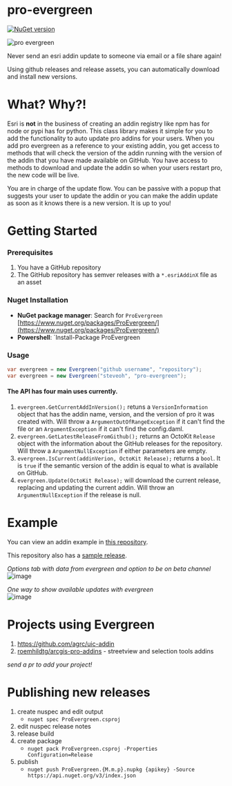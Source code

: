 # pro-evergreen 
[![NuGet version](https://badge.fury.io/nu/ProEvergreen.svg)](https://www.nuget.org/packages/ProEvergreen/)

![pro evergreen](./proevergreen.png)


Never send an esri addin update to someone via email or a file share again!

Using github releases and release assets, you can automatically download and install new versions.

# What? Why?!

Esri is **not** in the business of creating an addin registry like npm has for node or pypi has for python. This class library makes it simple for you to add the functionality to auto update pro addins for your users. When you add pro evergreen as a reference to your existing addin, you get access to methods that will check the version of the addin running with the version of the addin that you have made available on GitHub. You have access to methods to download and update the addin so when your users restart pro, the new code will be live.

You are in charge of the update flow. You can be passive with a popup that suggests your user to update the addin or you can make the addin update as soon as it knows there is a new version. It is up to you!

# Getting Started

### Prerequisites

1. You have a GitHub repository
1. The GitHub repository has semver releases with a `*.esriAddinX` file as an asset

### Nuget Installation

- **NuGet package manager**: Search for `ProEvergreen` [https://www.nuget.org/packages/ProEvergreen/](https://www.nuget.org/packages/ProEvergreen/)
- **Powershell**: `Install-Package ProEvergreen

### Usage

```cs
var evergreen = new Evergreen("github username", "repository");
var evergreen = new Evergreen("steveoh", "pro-evergreen");
```

#### The API has four main uses currently. 

1. `evergreen.GetCurrentAddInVersion();` retuns a `VersionInformation` object that has the addin name, version, and the version of pro it was created with. Will throw a `ArgumentOutOfRangeException` if it can't find the file or an `ArgumentException` if it can't find the config.daml.
1. `evergreen.GetLatestReleaseFromGithub();` returns an OctoKit `Release` object with the information about the GitHub releases for the repository. Will throw a `ArgumentNullException` if either parameters are empty.
1. `evergreen.IsCurrent(addinVerion, OctoKit Release);` returns a `bool`. It is `true` if the semantic version of the addin is equal to what is available on GitHub. 
1. `evergreen.Update(OctoKit Release);` will download the current release, replacing and updating the current addin. Will throw an `ArgumentNullException` if the release is null.


# Example

You can view an addin example in [this repository](https://github.com/steveoh/pro-evergreen/tree/master/ProEvergreen.AddIn).

This repository also has a [sample release](https://github.com/steveoh/pro-evergreen/releases).

_Options tab with data from evergreen and option to be on beta channel_  
![image](https://user-images.githubusercontent.com/325813/54373349-b336a700-4642-11e9-8960-51aa578460ab.png)

_One way to show available updates with evergreen_  
![image](https://user-images.githubusercontent.com/325813/54373454-e2e5af00-4642-11e9-8368-a343c1fc4cdf.png)

# Projects using Evergreen

1. https://github.com/agrc/uic-addin
2. [roemhildtg/arcgis-pro-addins](https://github.com/roemhildtg/arcgis-pro-addins) - streetview and selection tools addins

_send a pr to add your project!_

# Publishing new releases
1. create nuspec and edit output
   - `nuget spec ProEvergreen.csproj`
1. edit nuspec release notes
1. release build
1. create package
   - `nuget pack ProEvergreen.csproj -Properties Configuration=Release`
1. publish
   - `nuget push ProEvergreen.{M.m.p}.nupkg {apikey} -Source https://api.nuget.org/v3/index.json`
